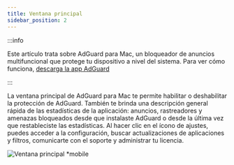 ```yaml
---
title: Ventana principal
sidebar_position: 2
---
```


:::info

Este artículo trata sobre AdGuard para Mac, un bloqueador de anuncios multifuncional que protege tu dispositivo a nivel del sistema. Para ver cómo funciona, [descarga la app AdGuard](https://agrd.io/download-kb-adblock)

:::

La ventana principal de AdGuard para Mac te permite habilitar o deshabilitar la protección de AdGuard. También te brinda una descripción general rápida de las estadísticas de la aplicación: anuncios, rastreadores y amenazas bloqueados desde que instalaste AdGuard o desde la última vez que restableciste las estadísticas. Al hacer clic en el ícono de ajustes, puedes acceder a la configuración, buscar actualizaciones de aplicaciones y filtros, comunicarte con el soporte y administrar tu licencia.

![Ventana principal \*mobile](https://cdn.adtidy.org/content/kb/ad_blocker/mac/main.png)
